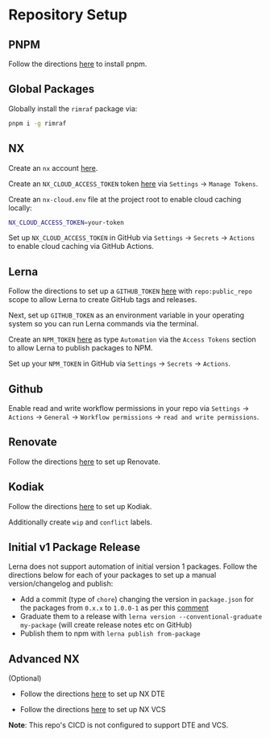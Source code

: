 # Repository Setup

## PNPM

Follow the directions [here](https://pnpm.io/installation) to install pnpm.

## Global Packages

Globally install the `rimraf` package via:

```bash
pnpm i -g rimraf
```

## NX

Create an `nx` account [here](https://cloud.nx.app/).

Create an `NX_CLOUD_ACCESS_TOKEN` token [here](https://cloud.nx.app/) via `Settings` -> `Manage Tokens`.

Create an `nx-cloud.env` file at the project root to enable cloud caching locally:

```bash
NX_CLOUD_ACCESS_TOKEN=your-token
```

Set up `NX_CLOUD_ACCESS_TOKEN` in GitHub via `Settings` -> `Secrets` -> `Actions` to enable cloud caching via GitHub Actions.

## Lerna

Follow the directions to set up a `GITHUB_TOKEN` [here](https://github.com/lerna-lite/lerna-lite/blob/main/packages/version/README.md#remote-client-auth-tokens) with `repo:public_repo` scope to allow Lerna to create GitHub tags and releases.

Next, set up `GITHUB_TOKEN` as an environment variable in your operating system so you can run Lerna commands via the terminal.

Create an `NPM_TOKEN` [here](https://www.npmjs.com/login) as type `Automation` via the `Access Tokens` section to allow Lerna to publish packages to NPM.

Set up your `NPM_TOKEN` in GitHub via `Settings` -> `Secrets` -> `Actions`.

## Github

Enable read and write workflow permissions in your repo via `Settings` -> `Actions` -> `General` -> `Workflow permissions` -> `read and write permissions`.

## Renovate

Follow the directions [here](https://github.com/renovatebot/tutorial) to set up Renovate.

## Kodiak

Follow the directions [here](https://kodiakhq.com/docs/quickstart) to set up Kodiak.

Additionally create `wip` and `conflict` labels.

## Initial v1 Package Release

Lerna does not support automation of initial version 1 packages. Follow the directions below for each of your packages to set up a manual version/changelog and publish:

- Add a commit (type of `chore`) changing the version in `package.json` for the packages from `0.x.x` to `1.0.0-1` as per this [comment](https://github.com/lerna/lerna/pull/2486#discussion_r389792137)
- Graduate them to a release with `lerna version --conventional-graduate my-package` (will create release notes etc on GitHub)
- Publish them to npm with `lerna publish from-package`

## Advanced NX

(Optional)

- Follow the directions [here](https://nx.dev/nx-cloud/recipes/set-up/monorepo-ci-github-actions#distributed-task-execution-with-nx-cloud) to set up NX DTE

- Follow the directions [here](https://nx.dev/ci/recipes/source-control-integration/github) to set up NX VCS

**Note**: This repo's CICD is not configured to support DTE and VCS.
